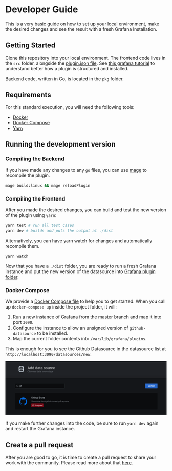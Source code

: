 # Developer Guide

This is a very basic guide on how to set up your local environment, make the desired changes and see the result with a fresh Grafana Installation.

## Getting Started
Clone this repository into your local environment. The frontend code lives in the `src` folder, alongside the [plugin.json file](https://grafana.com/docs/grafana/latest/developers/plugins/metadata/). See [this grafana tutorial](https://grafana.com/docs/grafana/latest/developers/plugins/) to understand better how a plugin is structured and installed.

Backend code, written in Go, is located in the `pkg` folder.

## Requirements

For this standard execution, you will need the following tools:

- [Docker](https://docs.docker.com/get-docker/)
- [Docker Compose](https://docs.docker.com/compose/install/)
- [Yarn](https://classic.yarnpkg.com/en/docs/install)

## Running the development version

### Compiling the Backend
If you have made any changes to any `go` files, you can use [mage](https://github.com/magefile/mage) to recompile the plugin.

```sh
mage build:linux && mage reloadPlugin
```

### Compiling the Frontend
After you made the desired changes, you can build and test the new version of the plugin using `yarn`:

```sh
yarn test # run all test cases
yarn dev # builds and puts the output at ./dist
```

Alternatively, you can have yarn watch for changes and automatically recompile them.

```sh
yarn watch
```
Now that you have a `./dist` folder, you are ready to run a fresh Grafana instance and put the new version of the datasource into [Grafana plugin folder](https://grafana.com/docs/grafana/latest/plugins/installation/).
### Docker Compose
We provide a [Docker Compose file](/docker-compose.yml) to help you to get started. When you call up `docker-compose up` inside the project folder, it will:

1. Run a new instance of Grafana from the master branch and map it into port `3090`.
1. Configure the instance to allow an unsigned version of `github-datasource` to be installed.
1. Map the current folder contents into `/var/lib/grafana/plugins`.

This is enough for you to see the Github Datasource in the datasource list at `http://localhost:3090/datasources/new`.

![Local Github Stats installation](./screenshots/local-plugin-install.png)

If you make further changes into the code, be sure to run `yarn dev` again and restart the Grafana instance.

## Create a pull request

After you are good to go, it is time to create a pull request to share your work with the community. Please read more about that [here](https://github.com/grafana/grafana/blob/master/contribute/create-pull-request.md).
